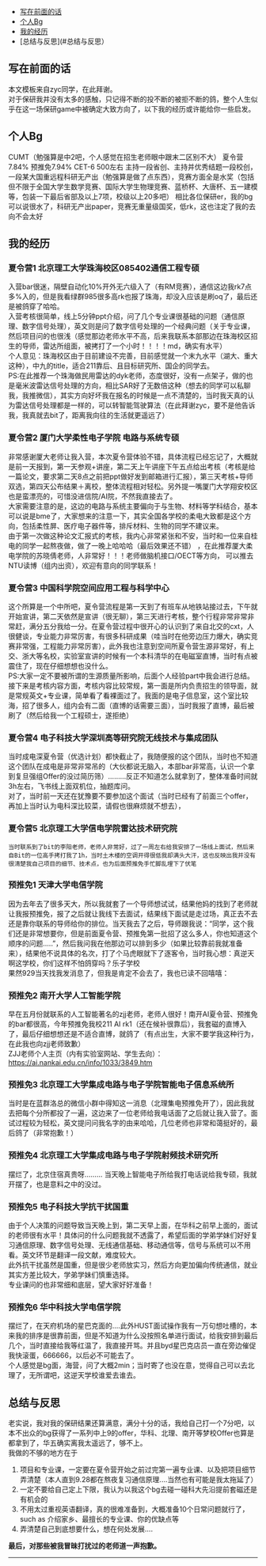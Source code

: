 
- [写在前面的话](#写在前面的话)
- [个人Bg](#个人Bg)
- [我的经历](#我的经历)
- [总结与反思](#总结与反思）
## 写在前面的话
本文模板来自zyc同学，在此拜谢。  
对于保研我并没有太多的感触，只记得不断的投不断的被拒不断的鸽，整个人生似乎在这一场保研game中被确定大致方向了，以下我的经历或许能给你一些启发。

## 个人Bg
CUMT（勉强算是中2吧，个人感觉在招生老师眼中跟末二区别不大） 夏令营7.84%  预推免7.94% CET-6 500左右 主持一段省创、主持并优秀结题一段校创，一段某大国重远程科研无产出（勉强算是做了点东西），竞赛方面全是水奖（包括但不限于全国大学生数学竞赛、国际大学生物理竞赛、蓝桥杯、大唐杯、五一建模等，包装一下最后省部及以上7项，校级以上20多吧）
相比各位保研er，我的bg可以说很水了，科研无产出paper，竞赛无重量级国奖，低rk，这也注定了我的去向不会太好

## 我的经历
### 夏令营1 北京理工大学珠海校区085402通信工程专硕
入营bar很迷，隔壁自动化10%开外无六级入了（有RM竞赛），通信这边我rk7点多%入的，但是我看绿群985很多高rk也报了珠海，却没入应该是刷oq了，最后还是被鸽穿了哈哈。  
入营考核很简单，线上5分钟ppt介绍，问了几个专业课很基础的问题（通信原理、数字信号处理），英文则是问了数字信号处理的一个经典问题（关于专业课，然后项目问的也很浅（感觉那边老师水平不高，后来我联系本部那边在珠海校区招生的导师，雷达所组面，被拷打了一个小时！！！！md，确实有水平）  
个人意见：珠海校区由于目前建设不完善，目前感觉就一个末九水平（湖大、重大这种），中九的title，适合211靠后、且目标研究所、国企的同学去。  
PS:在此推荐一个珠海做民用雷达的dyk老师，态度很好，没有一点架子，做的也是毫米波雷达信号处理的方向，相比SAR好了无数倍这种（想去的同学可以私聊我，我推微信），其实方向好坏我在报名的时候是一点不清楚的，当时我天真的认为雷达信号处理都是一样的，可以转智能驾驶算法（在此拜谢zyc，要不是他告诉我，我真就去bit了，距离我向往的生活就更遥远了）

### 夏令营2 厦门大学柔性电子学院 电路与系统专硕
非常感谢厦大老师让我入营，本次夏令营体验不错，具体流程已经忘记了，大概就是前一天报到，第一天参观+讲座，第二天上午讲座下午五点给出考核（考核是给一篇论文，要求第二天8点之前把ppt做好发到邮箱进行汇报），第三天考核+导师双选，第四天公布结果＋离校，整体流程相对轻松。另外提一嘴厦门大学翔安校区也是蛮漂亮的，可惜没进信院/AI院，不然我直接去了。  
大家需要注意的是，这边的电路与系统主要偏向于与生物、材料等学科结合，基本可以说是bme了，大家想来的注意一下，其实全国各学校的柔电大致都是这个方向，包括柔性屏、医疗电子器件等，排斥材料、生物的同学不建议来。  
由于第一次做这种论文汇报式的考核，我内心非常紧张和不安，当时和一位来自桂电的同学一起熬夜做，做了一晚上哈哈哈（最后效果还不错） ，在此推荐厦大柔电学院的苏晓倩老师，人非常好！！！老师做脑机接口/OECT等方向， 可以推去NTU读博（组内出资），欢迎有意向的同学联系！


### 夏令营3 中国科学院空间应用工程与科学中心
这个所算是一个中所吧，夏令营流程是第一天到了有班车从地铁站接过去，下午就开始宣讲，第二天依然是宣讲（很无聊），第三天进行考核，整个行程非常非常非常赶，满分五分我给一分。在夏令营过程中很开心的认识到了来自北交的cxt，人很健谈，专业能力非常厉害，有很多科研成果（哇当时在他旁边压力爆大，确实竞赛非常强，工程能力非常厉害），此外我也注意到空间所夏令营生源非常好，有上交、浙大等名校，实验室宣讲的时候有一个本科清华的在电磁室直博，当时有点被震住了，现在仔细想想也没什么。  
PS:大家一定不要被所谓的生源质量所影响，后面个人经验part中我会进行总结。  
接下来是考核内容方面，考核内容比较常规，第一面是所内负责招生的领导面，就是常规英文+专业课，简单看了看裸面过了。我面的是电子信息室，这个室比较海，招了很多人，组内会有二面（直博的话需要三面），当时我报了直博，最后被刷了（然后给我一个工程硕士，遂拒绝）  


### 夏令营4 电子科技大学深圳高等研究院无线技术与集成团队
当时成电深夏令营（优选计划）都快截止了，我随便报的这个团队，当时也不知道这个团队在成电是非常非常吊的（大伙都说无脑入，本部bar非常高，认识一个拿到复旦强组Offer的没过简历筛）………反正不知道怎么就拿到了，整体准备时间就3h左右，飞书线上面双机位，抽题库问。  
对了，当时前一天还在犹豫要不要参加这个面试（当时已经有了前面三个offer，再加上当时认为电科深比较菜，请假也很麻烦就不想去），

### 夏令营5 北京理工大学信电学院雷达技术研究院
	当时联系到了bit的李阳老师，老师人非常好，过了一周左右给我安排了一场线上面试，然后来自Bit的一位高手拷打我了1h，当时土木楼的空调开得很低我却满头大汗，这也反映出我并没有很清楚我自己项目的细节、技术点，也为后面预推免手忙脚乱埋下了伏笔

### 预推免1 天津大学电信学院
因为去年去了很多天大，所以我就套了一个导师想试试，结果他妈的找到了老师就让我报预推免，报了之后就让我线下去面试，结果线下面试是走过场，真正去不去还是靠你联系的导师给你的排位。当天我去了之后，导师跟我说：“同学，这个我们还是非常想要你，但是前面夏令营、预推免第一批招了这么多人，你也知道这个顺序的问题.....”，然后我问我在他那边可以排到多少（如果比较靠前我就准备来），结果他不说具体的名次，打了个马虎眼就下了逐客令，当时我心想：真逆天啊这学校，你们这样不怕鸽穿吗？乐子学校  
果然929当天找我发消息了，但我是肯定不会去了，我也已读不回嘻嘻：

### 预推免2 南开大学人工智能学院
早在五月份就联系的人工智能著名的zjj老师，老师人很好！南开AI夏令营、预推免的bar都很高，今年预推免我校211 AI rk1（还在候补很靠后），我套磁的直博入了，最后仔细想想还是不适合直博，就鸽了（有点出生，大家不要学我这种行为，在此我也向zjj老师致歉）  
ZJJ老师个人主页（内有实验室网站、学生去向）：https://ai.nankai.edu.cn/info/1033/3849.htm

### 预推免3 北京理工大学集成电路与电子学院智能电子信息系统所
当时是在蓝群洛总的微信小群中得知这一消息（北理集电预推免开了），因此我就去把每个分所都投了一遍，这边来了一位老师给我电话面了之后就让我入营了。面试过程较为轻松，英文提问问我名字的由来哈哈，几位老师也非常和蔼挺好的，最后鸽了（非常抱歉！）
### 预推免4 北京理工大学集成电路与电子学院射频技术研究所
摆烂了，北京住宿真贵呀……… 当天晚上智能电子所给我打电话说给我专硕，我就开摆了，也是意料之中的没过。

### 预推免5 电子科技大学抗干扰国重
由于个人决策的问题导致当天晚上到，第二天早上面，在华科之前早上面的，面试的老师很有水平！具体问的什么问题我就不透露了，希望后面的学弟学妹们好好复习通信原理、数字信号处理、无线通信基础、移动通信等，信号与系统可以不用看。英文环节是翻译一段文献，难度较大。  
此外抗干扰虽然是国重，但是很少老师放实习，然后方向更加偏向传统通信，就业其实方差比较大，学弟学妹们慎重选择。  
专业课问的也非常细和底层，望大家好好准备！ 

### 预推免6 华中科技大学电信学院
摆烂了，在天府机场的星巴克面的....此外HUST面试操作我有一万句想吐槽的，本来我的排序是很靠前面，但是不知道为什么没按照名单进行面试，给我安排到最后几个，当时直接给我等红温了，我直接开骂。并且byd星巴克店员一直在旁边催促我快滚蛋，666666，以后必不可能去了。  
个人感觉是bg面，海营，问了大概2min；当时寄了也没在意，觉得自己可以去北理了，无所谓吧，这逆天学校谁爱去谁去。  


## 总结与反思
老实说，我对我的保研结果还算满意，满分十分的话，我给自己打一个7分吧，以本不出众的bg获得了一系列中上9的offer，华科、北理、南开等梦校Offer也算是都拿到了，华五确实离我太遥远了，够不上。  
我做的不够的地方在于
1. 项目和专业课，一定要在夏令营开始之前过完第一遍专业课、以及把项目细节弄清楚（本人直到9.28都在熬夜复习通信原理....当然也有可能是我太拖延了）  
2. 一定不要给自己定上下限，我认为以我这个bg去碰一碰科大先沿提前套磁还是有机会的
3. 不用太过重视英语翻译，真的很难准备到，大概准备10个日常问题就行了，such as 介绍家乡、最擅长的专业课、你的优缺点等
4. 弄清楚自己到底想要什么，想在何处发展....  

**最后，对那些被我冒昧打扰过的老师道一声抱歉。**

---




